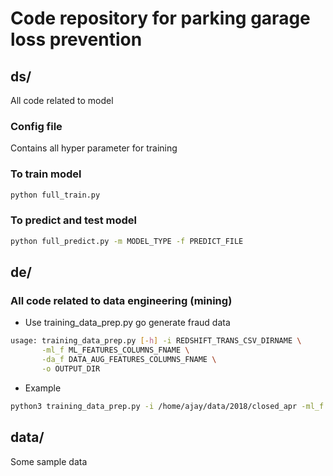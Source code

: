 # Code repository for parking garage loss prevention

## ds/
All code related to model
### Config file
Contains all hyper parameter for training
### To train model
```bash
python full_train.py
```
### To predict and test model
```bash
python full_predict.py -m MODEL_TYPE -f PREDICT_FILE
```
## de/
### All code related to data engineering (mining)
- Use training_data_prep.py go generate fraud data
```bash
usage: training_data_prep.py [-h] -i REDSHIFT_TRANS_CSV_DIRNAME \
       -ml_f ML_FEATURES_COLUMNS_FNAME \
       -da_f DATA_AUG_FEATURES_COLUMNS_FNAME \
       -o OUTPUT_DIR
```
- Example
```bash
python3 training_data_prep.py -i /home/ajay/data/2018/closed_apr -ml_f fheaders/ml_features_headers.txt -da_f fheaders/training_data_aug_headers.txt -o ./trn_data_out
```

## data/
Some sample data
